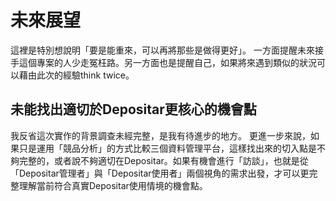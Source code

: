 # 未來展望
這裡是特別想說明「要是能重來，可以再將那些是做得更好」。
一方面提醒未來接手這個專案的人少走冤枉路。另一方面也是提醒自己，如果將來遇到類似的狀況可以藉由此次的經驗think twice。

## 未能找出適切於Depositar更核心的機會點
我反省這次實作的背景調查未經完整，是我有待進步的地方。
更進一步來說，如果只是運用「競品分析」的方式比較三個資料管理平台，這樣找出來的切入點是不夠完整的，或者說不夠適切在Depositar。如果有機會進行「訪談」，也就是從「Depositar管理者」與「Depositar使用者」兩個視角的需求出發，才可以更完整理解當前符合真實Depositar使用情境的機會點。